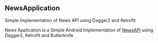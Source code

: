 ## NewsApplication
Simple Implementation of News API using Dagger2 and Retrofit

News Application is a Simple Android Implementation of [NewsAPI](https://newsapi.org) using Dagger2, Retrofit and Butterknife
